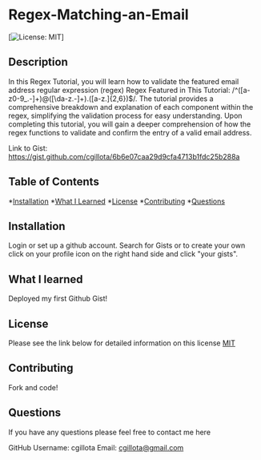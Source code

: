# Regex-Matching-an-Email
 [![License: MIT](https://img.shields.io/badge/License-MIT-yellow.svg)]

  ## Description
   
 In this Regex Tutorial, you will learn how to validate the featured email address regular expression (regex) Regex Featured in This Tutorial: /^([a-z0-9_\.-]+)@([\da-z\.-]+)\.([a-z\.]{2,6})$/. The tutorial provides a comprehensive breakdown and explanation of each component within the regex, simplifying the validation process for easy understanding. Upon completing this tutorial, you will gain a deeper comprehension of how the regex functions to validate and confirm the entry of a valid email address.
  
  Link to Gist: https://gist.github.com/cgillota/6b6e07caa29d9cfa4713b1fdc25b288a 

  ## Table of Contents
  *[Installation](#installation)
  *[What I Learned](#what-I-Learned)
  *[License](#license)
  *[Contributing](#contributing)
  *[Questions](#questions) 


  ## Installation
 
  Login or set up a github account. Search for Gists or to create your own click on your profile icon on the right hand side and click "your gists".

  ## What I learned   

  Deployed my first Github Gist!

  ## License 

  Please see the link below for detailed information on this license
  [MIT](https://opensource.org/licenses/MIT)

  ## Contributing
  
  Fork and code! 

  ## Questions 

  If you have any questions please feel free to contact me here  

  GitHub Username: cgillota
  Email: cgillota@gmail.com
